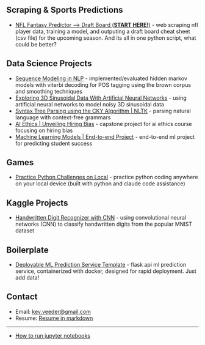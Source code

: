 ## Scraping & Sports Predictions
- [NFL Fantasy Predictor --> Draft Board (**START HERE!**)](https://github.com/kevinveeder/nfl-fantasy-predictor-pt2) - web scraping nfl player data, training a model, and outputing a draft board cheat sheet (csv file) for the upcoming season. And its all in one python script, what could be better?

## Data Science Projects
- [Sequence Modeling in NLP](https://github.com/kevinveeder/hidden_markov_viterbi_nlp) - implemented/evaluated hidden markov models with viterbi decoding for POS tagging using the brown corpus and smoothing techniques
- [Exploring 3D Sinusoidal Data With Artificial Neural Networks](https://github.com/kevinveeder/exploring-sin-ann) - using artificial neural networks to model noisy 3D sinusoidal data
- [Syntax Tree Parsing using the CKY Algorithm | NLTK](https://github.com/kevinveeder/cky-parsing) - parsing natural language with context-free grammars
- [AI Ethics | Unveiling Hiring Bias](https://github.com/kevinveeder/ai-ethics) - capstone project for ai ethics course focusing on hiring bias
- [Machine Learning Models | End-to-end Project](https://github.com/kevinveeder/ml-models-project) - end-to-end ml project for predicting student success

## Games
- [Practice Python Challenges on Local](https://github.com/kevinveeder/code-challenge-arena) - practice python coding anywhere on your local device (built with python and claude code assistance)

## Kaggle Projects
- [Handwritten Digit Recognizer with CNN](https://github.com/kevinveeder/digit-cnn) - using convolutional neural networks (CNN) to classify handwritten digits from the popular MNIST dataset

## Boilerplate
- [Deployable ML Prediction Service Template](https://github.com/kevinveeder/ml-production) - flask api ml prediction service, containerized with docker, designed for rapid deployment. Just add data!
<!--
## 🛠Software Development (*old*)
- [Kevin Veeder's Website 2021 (archived)](https://github.com/kevinveeder/kevinveeder.me) - personal website/portfolio from 2021 (not maintained or *currently* hosted)

## AI Projects
- ~~[Local Chatbot](https://github.com/kevinveeder/ollama-chatbot) – local chatbot using langchain and ollama's gemma3 model~~ (*__coming soon__*)

## About Me
After working as a Software Developer at General Motors building React components and ETL pipelines, I realized I was way more interested in the data side than frontend development. The parts of my job I got most excited about were working with datasets and extracting insights from them. With my statistics background, machine learning felt like a natural fit, so I went back to school for my Master’s in Data Science. Python is now my go-to language for everything from data preprocessing to model deployment, and I love combining my full-stack development experience with statistical modeling to build end-to-end ML solutions.​​​​​​​​​​​​​​​​ 
-->
## Contact
- Email: kev.veeder@gmail.com
- Resume: [Resume in markdown](https://github.com/kevinveeder/how-to-run-jupyter-notebooks/blob/main/Resume.md)

----

- [How to run jupyter notebooks](https://github.com/kevinveeder/how-to-run-jupyter-notebooks)


